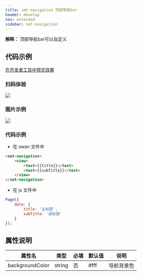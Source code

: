 ```yaml
---
title: smt-navigation 顶部导航bar
header: develop
nav: extended
sidebar: smt-navigation
---
```


**解释：** 顶部导航bar可以自定义

## 代码示例

<a href="swanide://fragment/3be4d7bcac11266b9481dd018449a7271577692166749" title="在开发者工具中预览效果" target="_self">在开发者工具中预览效果</a>

### 扫码体验

<img src="https://b.bdstatic.com/miniapp/assets/images/doc_demo/smt-navigation.png"  class="demo-qrcode-image" />

###  图片示例 

<div class="m-doc-custom-examples">
    <div class="m-doc-custom-examples-correct">
        <img src="https://b.bdstatic.com/miniapp/images/smt-navigation.gif">
    </div>  
</div>

###  代码示例

* 在 swan 文件中

```html
<smt-navigation>
    <view>
        <text>{{title}}</text>
        <text>{{subTitle}}</text>
    </view>
</smt-navigation>
```


* 在 js 文件中

```javascript
Page({
    data: {
        title: '主标题',
        subTitle: '副标题'
    }
});
```




##  属性说明 

|属性名 | 类型 | 必填 | 默认值 |说明 |
|---|---|---|---|---|
|backgroundColor |string |否|#fff|导航背景色|


